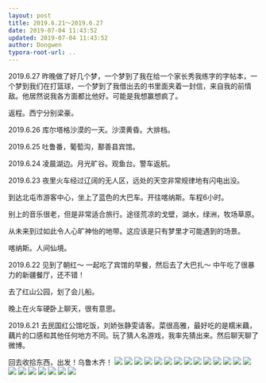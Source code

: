 ```yaml
---
layout: post
title: 2019.6.21～2019.6.27
date: 2019-07-04 11:43:52
updated: 2019-07-04 11:43:52
author: Dongwen
typora-root-url: ..
---
```




2019.6.27
昨晚做了好几个梦，一个梦到了我在给一个家长秀我练字的字帖本，一个梦到我们在打篮球，一个梦到了我借出去的书里面夹着一封信，来自我的前情敌。他居然说我各方面都比他好。可能是我想赢想疯了。

返程。西宁分别梁豪。

2019.6.26
库尔塔格沙漠的一天。沙漠黄昏。大排档。

2019.6.25
吐鲁番，葡萄沟，鄯善县宾馆。

2019.6.24
凌晨湖边。月光旷谷。观鱼台。警车返航。

2019.6.23
夜里火车经过辽阔的无人区，远处的天空非常规律地有闪电出没。

到达北屯市游客中心，坐上了蓝色的大巴车。开往喀纳斯。车程6小时。

别上的音乐很老，但是非常适合旅行。途径荒凉的戈壁，湖水，绿洲，牧场草原。

从未来到过如此令人心旷神怡的地带。这应该是只有梦里才可能遇到的场景。

喀纳斯。人间仙境。

2019.6.22
见到了朝红～
一起吃了宾馆的早餐，然后去了大巴扎～
中午吃了很暴力的新疆餐厅，还不错！

去了红山公园，划了会儿船。

晚上在火车硬卧上聊天，很有意思。

2019.6.21
去民国红公馆吃饭，刘娇张静雯请客。菜很高雅，最好吃的是糯米藕，藕片的口感和其他任何地方不同。玩了猜人名游戏，我率先猜出来。然后聊天聊了微博。

回去收拾东西，出发！乌鲁木齐！                     ![](/img/in-post/x62706020.jpg)
![](/img/in-post/x62705989.jpg)
![](/img/in-post/x62706003.jpg)
![](/img/in-post/x62705991.jpg)
![](/img/in-post/x62706004.jpg)
![](/img/in-post/x62705975.jpg)
![](/img/in-post/x62705995.jpg)
![](/img/in-post/x62706012.jpg)
![](/img/in-post/x62705997.jpg)
![](/img/in-post/x62706016.jpg)
![](/img/in-post/x62705986.jpg)
![](/img/in-post/x62706002.jpg)
![](/img/in-post/x62705976.jpg)
![](/img/in-post/x62705978.jpg)
![](/img/in-post/x62705994.jpg)
![](/img/in-post/x62706014.jpg)
![](/img/in-post/x62705993.jpg)
![](/img/in-post/x62705984.jpg)
![](/img/in-post/x62705979.jpg)
![](/img/in-post/x62705982.jpg)
![](/img/in-post/x62706019.jpg)
